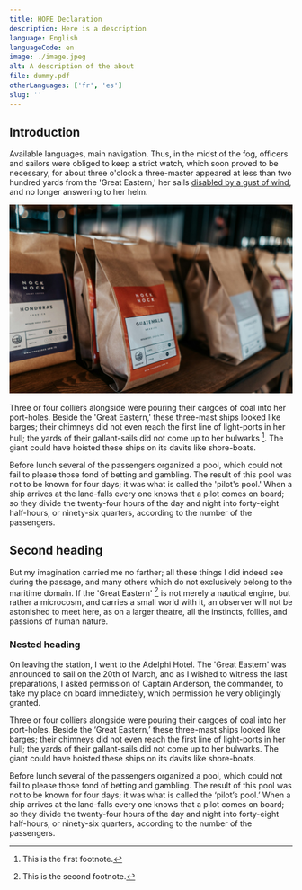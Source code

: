 ```yaml
---
title: HOPE Declaration
description: Here is a description
language: English
languageCode: en
image: ./image.jpeg
alt: A description of the about
file: dummy.pdf
otherLanguages: ['fr', 'es']
slug: ''
---
```


## Introduction

Available languages, main navigation. Thus, in the midst of the fog, officers and sailors were obliged to keep a strict watch, which soon proved to be necessary, for about three o'clock a three-master appeared at less than two hundred yards from the 'Great Eastern,' her sails [disabled by a gust of wind](https://www.bbc.co.uk), and no longer answering to her helm.

![alt text](image.jpeg)

Three or four colliers alongside were pouring their cargoes of coal into her port-holes. Beside the 'Great Eastern,' these three-mast ships looked like barges; their chimneys did not even reach the first line of light-ports in her hull; the yards of their gallant-sails did not come up to her bulwarks [^1]. The giant could have hoisted these ships on its davits like shore-boats.

Before lunch several of the passengers organized a pool, which could not fail to please those fond of betting and gambling. The result of this pool was not to be known for four days; it was what is called the 'pilot's pool.' When a ship arrives at the land-falls every one knows that a pilot comes on board; so they divide the twenty-four hours of the day and night into forty-eight half-hours, or ninety-six quarters, according to the number of the passengers.

## Second heading

But my imagination carried me no farther; all these things I did indeed see during the passage, and many others which do not exclusively belong to the maritime domain. If the 'Great Eastern' [^2] is not merely a nautical engine, but rather a microcosm, and carries a small world with it, an observer will not be astonished to meet here, as on a larger theatre, all the instincts, follies, and passions of human nature.

### Nested heading

On leaving the station, I went to the Adelphi Hotel. The 'Great Eastern' was announced to sail on the 20th of March, and as I wished to witness the last preparations, I asked permission of Captain Anderson, the commander, to take my place on board immediately, which permission he very obligingly granted.

Three or four colliers alongside were pouring their cargoes of coal into her port-holes. Beside the ‘Great Eastern,’ these three-mast ships looked like barges; their chimneys did not even reach the first line of light-ports in her hull; the yards of their gallant-sails did not come up to her bulwarks. The giant could have hoisted these ships on its davits like shore-boats.

Before lunch several of the passengers organized a pool, which could not fail to please those fond of betting and gambling. The result of this pool was not to be known for four days; it was what is called the ‘pilot’s pool.’ When a ship arrives at the land-falls every one knows that a pilot comes on board; so they divide the twenty-four hours of the day and night into forty-eight half-hours, or ninety-six quarters, according to the number of the passengers.

[^1]: This is the first footnote.
[^2]: This is the second footnote.
